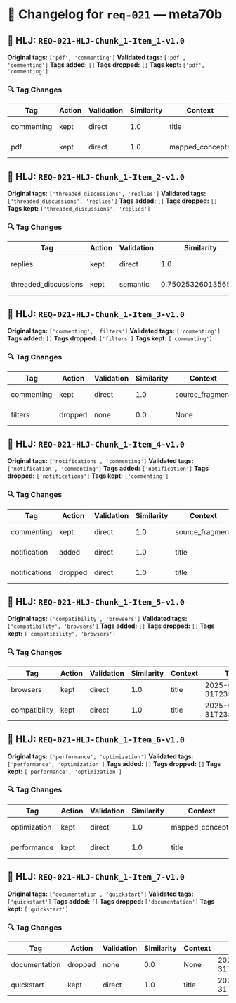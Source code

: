 # 📝 Changelog for `req-021` — **meta70b**

## 🔹 HLJ: `REQ-021-HLJ-Chunk_1-Item_1-v1.0`

**Original tags:** `['pdf', 'commenting']`
**Validated tags:** `['pdf', 'commenting']`
**Tags added:** `[]`
**Tags dropped:** `[]`
**Tags kept:** `['pdf', 'commenting']`

### 🔍 Tag Changes
| Tag | Action   | Validation | Similarity | Context | Timestamp |
|-----|----------|------------|------------|---------|-----------|
| commenting | kept | direct | 1.0 | title | 2025-05-31T23:58:06.292940Z |
| pdf | kept | direct | 1.0 | mapped_concepts | 2025-05-31T23:58:06.290410Z |

## 🔹 HLJ: `REQ-021-HLJ-Chunk_1-Item_2-v1.0`

**Original tags:** `['threaded_discussions', 'replies']`
**Validated tags:** `['threaded_discussions', 'replies']`
**Tags added:** `[]`
**Tags dropped:** `[]`
**Tags kept:** `['threaded_discussions', 'replies']`

### 🔍 Tag Changes
| Tag | Action   | Validation | Similarity | Context | Timestamp |
|-----|----------|------------|------------|---------|-----------|
| replies | kept | direct | 1.0 | mapped_concepts | 2025-05-31T23:58:06.402098Z |
| threaded_discussions | kept | semantic | 0.7502532601356506 | mapped_concepts | 2025-05-31T23:58:06.390346Z |

## 🔹 HLJ: `REQ-021-HLJ-Chunk_1-Item_3-v1.0`

**Original tags:** `['commenting', 'filters']`
**Validated tags:** `['commenting']`
**Tags added:** `[]`
**Tags dropped:** `['filters']`
**Tags kept:** `['commenting']`

### 🔍 Tag Changes
| Tag | Action   | Validation | Similarity | Context | Timestamp |
|-----|----------|------------|------------|---------|-----------|
| commenting | kept | direct | 1.0 | source_fragment | 2025-05-31T23:58:06.411463Z |
| filters | dropped | none | 0.0 | None | 2025-05-31T23:58:06.576981Z |

## 🔹 HLJ: `REQ-021-HLJ-Chunk_1-Item_4-v1.0`

**Original tags:** `['notifications', 'commenting']`
**Validated tags:** `['notification', 'commenting']`
**Tags added:** `['notification']`
**Tags dropped:** `['notifications']`
**Tags kept:** `['commenting']`

### 🔍 Tag Changes
| Tag | Action   | Validation | Similarity | Context | Timestamp |
|-----|----------|------------|------------|---------|-----------|
| commenting | kept | direct | 1.0 | source_fragment | 2025-05-31T23:58:06.591380Z |
| notification | added | direct | 1.0 | title | 2025-05-31T23:58:06.580426Z |
| notifications | dropped | direct | 1.0 | title | 2025-05-31T23:58:06.580426Z |

## 🔹 HLJ: `REQ-021-HLJ-Chunk_1-Item_5-v1.0`

**Original tags:** `['compatibility', 'browsers']`
**Validated tags:** `['compatibility', 'browsers']`
**Tags added:** `[]`
**Tags dropped:** `[]`
**Tags kept:** `['compatibility', 'browsers']`

### 🔍 Tag Changes
| Tag | Action   | Validation | Similarity | Context | Timestamp |
|-----|----------|------------|------------|---------|-----------|
| browsers | kept | direct | 1.0 | title | 2025-05-31T23:58:06.597438Z |
| compatibility | kept | direct | 1.0 | title | 2025-05-31T23:58:06.594346Z |

## 🔹 HLJ: `REQ-021-HLJ-Chunk_1-Item_6-v1.0`

**Original tags:** `['performance', 'optimization']`
**Validated tags:** `['performance', 'optimization']`
**Tags added:** `[]`
**Tags dropped:** `[]`
**Tags kept:** `['performance', 'optimization']`

### 🔍 Tag Changes
| Tag | Action   | Validation | Similarity | Context | Timestamp |
|-----|----------|------------|------------|---------|-----------|
| optimization | kept | direct | 1.0 | mapped_concepts | 2025-05-31T23:58:06.613708Z |
| performance | kept | direct | 1.0 | title | 2025-05-31T23:58:06.600414Z |

## 🔹 HLJ: `REQ-021-HLJ-Chunk_1-Item_7-v1.0`

**Original tags:** `['documentation', 'quickstart']`
**Validated tags:** `['quickstart']`
**Tags added:** `[]`
**Tags dropped:** `['documentation']`
**Tags kept:** `['quickstart']`

### 🔍 Tag Changes
| Tag | Action   | Validation | Similarity | Context | Timestamp |
|-----|----------|------------|------------|---------|-----------|
| documentation | dropped | none | 0.0 | None | 2025-05-31T23:58:06.749629Z |
| quickstart | kept | direct | 1.0 | title | 2025-05-31T23:58:06.753503Z |
